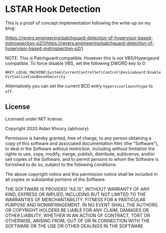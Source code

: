 # LSTAR Hook Detection

This is a proof of concept implementation following the write-up on my blog:

[https://revers.engineering/patchguard-detection-of-hypervisor-based-instrospection-p2/](https://revers.engineering/patchguard-detection-of-hypervisor-based-instrospection-p2/)

NOTE: This *is* Patchguard compatible. However this is not VBS/Hypergaurd compatible. To force disable VBS, set the following DWORD key to 0:

`HKEY_LOCAL_MACHINE\System\CurrentControlSet\Control\DeviceGuard:EnableVirtualizationBasedSecurity`

Alternatively you can set the current BCD entry `hypervisorlaunchtype` to `off`.

## License

Licensed under MIT license.

Copyright 2020 Aidan Khoury (ajkhoury)

Permission is hereby granted, free of charge, to any person obtaining a copy of this software and associated documentation files (the "Software"), to deal in the Software without restriction, including without limitation the rights to use, copy, modify, merge, publish, distribute, sublicense, and/or sell copies of the Software, and to permit persons to whom the Software is furnished to do so, subject to the following conditions:

The above copyright notice and this permission notice shall be included in all copies or substantial portions of the Software.

THE SOFTWARE IS PROVIDED "AS IS", WITHOUT WARRANTY OF ANY KIND, EXPRESS OR IMPLIED, INCLUDING BUT NOT LIMITED TO THE WARRANTIES OF MERCHANTABILITY, FITNESS FOR A PARTICULAR PURPOSE AND NONINFRINGEMENT. IN NO EVENT SHALL THE AUTHORS OR COPYRIGHT HOLDERS BE LIABLE FOR ANY CLAIM, DAMAGES OR OTHER LIABILITY, WHETHER IN AN ACTION OF CONTRACT, TORT OR OTHERWISE, ARISING FROM, OUT OF OR IN CONNECTION WITH THE SOFTWARE OR THE USE OR OTHER DEALINGS IN THE SOFTWARE.
